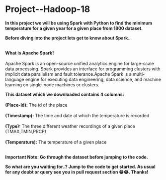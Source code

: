 # Project--Hadoop-18


**In this project we will be using Spark with Python to find the minimum temperature for a given year for a given place from 1800 dataset.**

**Before diving into the project lets get to know about Spark**...<br></br>

**What is Apache Spark**?<br></br>
Apache Spark is an open-source unified analytics engine for large-scale data processing. Spark provides an interface for programming clusters with implicit data parallelism and fault tolerance.Apache Spark is a multi-language engine for executing data engineering, data science, and machine learning on single-node machines or clusters.

**This dataset which we downloaded contains 4 columns:** <br></br>
 **(Place-Id):** The id of the place<br></br>
 **(Timestamp):** The time and date at which the temperature is recorded<br></br>
 **(Type):** The three different weather recordings of a given place (TMAX,TMIN,PRCP) <br></br>
 **(Temperature):** The temperature of a given place<br></br>
 
 **Important Note: Go through the dataset before jumping to the code.**

 **So what are you waiting for..? Jump to the code to get started. As usual for any doubt or query see you in pull request section 😁😂. Thanks!**
